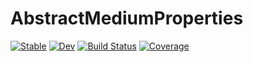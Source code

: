 # AbstractMediumProperties

[![Stable](https://img.shields.io/badge/docs-stable-blue.svg)](https://chrhck.github.io/AbstractMediumProperties.jl/stable/)
[![Dev](https://img.shields.io/badge/docs-dev-blue.svg)](https://chrhck.github.io/AbstractMediumProperties.jl/dev/)
[![Build Status](https://github.com/chrhck/AbstractMediumProperties.jl/actions/workflows/CI.yml/badge.svg?branch=main)](https://github.com/chrhck/AbstractMediumProperties.jl/actions/workflows/CI.yml?query=branch%3Amain)
[![Coverage](https://codecov.io/gh/chrhck/AbstractMediumProperties.jl/branch/main/graph/badge.svg)](https://codecov.io/gh/chrhck/AbstractMediumProperties.jl)
